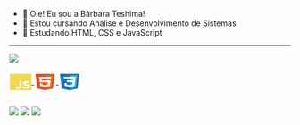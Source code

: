 - 👋 Oie! Eu sou a Bárbara Teshima!
- 📔 Estou cursando Análise e Desenvolvimento de Sistemas
- 🌱 Estudando HTML, CSS e JavaScript

---

<div>
  <a href="https://github.com/bateshima"
  <img height="180" src = "https://github-readme-stats.vercel.app/api?username=bateshima&show_icons=true&theme=dracula&line_height=27">
  <img height="180" src="https://github-readme-stats.vercel.app/api/top-langs/?username=bateshima&layout=compact&theme=dracula" />
</div>

<div style="display: inline_block"><br>
  <img align="center" alt="Rafa-Js" height="30" width="40" src="https://raw.githubusercontent.com/devicons/devicon/master/icons/javascript/javascript-plain.svg">
  <img align="center" alt="Rafa-HTML" height="30" width="40" src="https://raw.githubusercontent.com/devicons/devicon/master/icons/html5/html5-original.svg">
  <img align="center" alt="Rafa-CSS" height="30" width="40" src="https://raw.githubusercontent.com/devicons/devicon/master/icons/css3/css3-original.svg">
</div>

##

<div>
   <a href="https://instagram.com/bateshima" target="_blank"><img src="https://img.shields.io/badge/-Instagram-%23E4405F?style=for-the-badge&logo=instagram&logoColor=white" target="_blank"></a>
  <a href = "mailto:barbara.teshima@gmail.com"><img src="https://img.shields.io/badge/-Gmail-%23333?style=for-the-badge&logo=gmail&logoColor=white" target="_blank"></a>
   <a href="https://www.linkedin.com/in/b%C3%A1rbara-sayuri-teshima-lima-2756b9231/" target="_blank"><img src="https://img.shields.io/badge/-LinkedIn-%230077B5?style=for-the-badge&logo=linkedin&logoColor=white" target="_blank"></a> 
</div>
